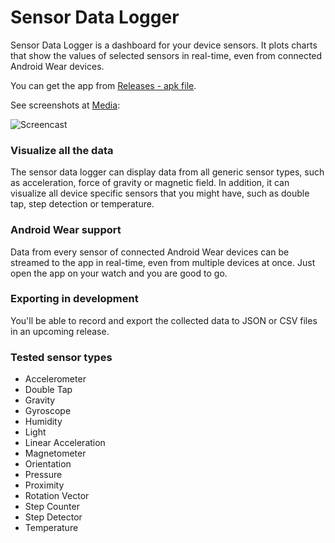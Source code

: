 # Sensor Data Logger
Sensor Data Logger is a dashboard for your device sensors. It plots charts that show the values of selected sensors in real-time, even from connected Android Wear devices.

You can get the app from [Releases - apk file](./Releases).

See screenshots at [Media](./Media/):

![Screencast](https://raw.githubusercontent.com/realysy/Sensor-Data-Logger/master/Media/Screencasts/sensor_data_bw_long_500.gif)


### Visualize all the data
The sensor data logger can display data from all generic sensor types, such as acceleration, force of gravity or magnetic field. In addition, it can visualize all device specific sensors that you might have, such as double tap, step detection or temperature.

### Android Wear support
Data from every sensor of connected Android Wear devices can be streamed to the app in real-time, even from multiple devices at once. Just open the app on your watch and you are good to go.

### Exporting in development
You'll be able to record and export the collected data to JSON or CSV files in an upcoming release.

### Tested sensor types
- Accelerometer
- Double Tap
- Gravity
- Gyroscope
- Humidity
- Light
- Linear Acceleration
- Magnetometer
- Orientation
- Pressure
- Proximity
- Rotation Vector
- Step Counter
- Step Detector
- Temperature

